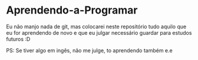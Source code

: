 # Aprendendo-a-Programar
Eu não manjo nada de git, mas colocarei neste repositório tudo aquilo que eu for aprendendo de novo e que eu julgar necessário guardar para estudos futuros :D

PS: Se tiver algo em ingês, não me julge, to aprendendo também e.e
